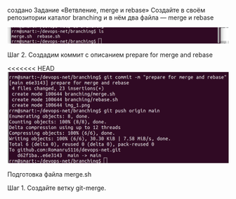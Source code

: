 создано
Задание «Ветвление, merge и rebase»
Создайте в своём репозитории каталог branching и в нём два файла — merge и rebase

![](img_1.png)

Шаг 2. Создадим коммит с описанием prepare for merge and rebase

<<<<<<< HEAD
![](img_2.png)

Подготовка файла merge.sh

Шаг 1. Создайте ветку git-merge.

